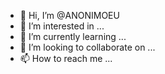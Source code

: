 - 👋 Hi, I’m @ANONIMOEU
- 👀 I’m interested in ...
- 🌱 I’m currently learning ...
- 💞️ I’m looking to collaborate on ...
- 📫 How to reach me ...

<!---
ANONIMOEU/ANONIMOEU is a ✨ special ✨ repository because its `README.md` (this file) appears on your GitHub profile.
You can click the Preview link to take a look at your changes.
--->
